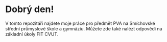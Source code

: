 # Dobrý den! 
V tomto repozitáři najdete moje práce pro předmět PVA na Smíchovské střední průmyslové škole a gymnáziu. Můžete zde také nalézt odpovědi na základní úkoly FIT CVUT.
